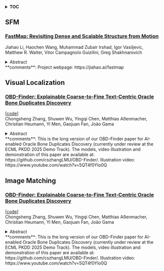 <details>
  <summary><b>TOC</b></summary>
  <ol>
    <li><a href=#sfm>SFM</a></li>
      <ul>
        <li><a href=#FastMap:-Revisiting-Dense-and-Scalable-Structure-from-Motion>FastMap: Revisiting Dense and Scalable Structure from Motion</a></li>
      </ul>
    </li>
    <li><a href=#visual-localization>Visual Localization</a></li>
      <ul>
        <li><a href=#OBD-Finder:-Explainable-Coarse-to-Fine-Text-Centric-Oracle-Bone-Duplicates-Discovery>OBD-Finder: Explainable Coarse-to-Fine Text-Centric Oracle Bone Duplicates Discovery</a></li>
      </ul>
    </li>
    <li><a href=#image-matching>Image Matching</a></li>
      <ul>
        <li><a href=#OBD-Finder:-Explainable-Coarse-to-Fine-Text-Centric-Oracle-Bone-Duplicates-Discovery>OBD-Finder: Explainable Coarse-to-Fine Text-Centric Oracle Bone Duplicates Discovery</a></li>
      </ul>
    </li>
  </ol>
</details>

## SFM  

### [FastMap: Revisiting Dense and Scalable Structure from Motion](http://arxiv.org/abs/2505.04612)  
Jiahao Li, Haochen Wang, Muhammad Zubair Irshad, Igor Vasiljevic, Matthew R. Walter, Vitor Campagnolo Guizilini, Greg Shakhnarovich  
<details>  
  <summary>Abstract</summary>  
  <ol>  
    We propose FastMap, a new global structure from motion method focused on speed and simplicity. Previous methods like COLMAP and GLOMAP are able to estimate high-precision camera poses, but suffer from poor scalability when the number of matched keypoint pairs becomes large. We identify two key factors leading to this problem: poor parallelization and computationally expensive optimization steps. To overcome these issues, we design an SfM framework that relies entirely on GPU-friendly operations, making it easily parallelizable. Moreover, each optimization step runs in time linear to the number of image pairs, independent of keypoint pairs or 3D points. Through extensive experiments, we show that FastMap is one to two orders of magnitude faster than COLMAP and GLOMAP on large-scale scenes with comparable pose accuracy.  
  </ol>  
</details>  
**comments**: Project webpage: https://jiahao.ai/fastmap  
  
  



## Visual Localization  

### [OBD-Finder: Explainable Coarse-to-Fine Text-Centric Oracle Bone Duplicates Discovery](http://arxiv.org/abs/2505.03836)  
[[code](https://github.com/cszhanglmu/obd-finder)]  
Chongsheng Zhang, Shuwen Wu, Yingqi Chen, Matthias Aßenmacher, Christian Heumann, Yi Men, Gaojuan Fan, João Gama  
<details>  
  <summary>Abstract</summary>  
  <ol>  
    Oracle Bone Inscription (OBI) is the earliest systematic writing system in China, while the identification of Oracle Bone (OB) duplicates is a fundamental issue in OBI research. In this work, we design a progressive OB duplicate discovery framework that combines unsupervised low-level keypoints matching with high-level text-centric content-based matching to refine and rank the candidate OB duplicates with semantic awareness and interpretability. We compare our approach with state-of-the-art content-based image retrieval and image matching methods, showing that our approach yields comparable recall performance and the highest simplified mean reciprocal rank scores for both Top-5 and Top-15 retrieval results, and with significantly accelerated computation efficiency. We have discovered over 60 pairs of new OB duplicates in real-world deployment, which were missed by OBI researchers for decades. The models, video illustration and demonstration of this work are available at: https://github.com/cszhangLMU/OBD-Finder/.  
  </ol>  
</details>  
**comments**: This is the long version of our OBD-Finder paper for AI-enabled
  Oracle Bone Duplicates Discovery (currently under review at the ECML PKDD
  2025 Demo Track). The models, video illustration and demonstration of this
  paper are available at: https://github.com/cszhangLMU/OBD-Finder/.
  Illustration video: https://www.youtube.com/watch?v=5QT4f0YIo0Q  
  
  



## Image Matching  

### [OBD-Finder: Explainable Coarse-to-Fine Text-Centric Oracle Bone Duplicates Discovery](http://arxiv.org/abs/2505.03836)  
[[code](https://github.com/cszhanglmu/obd-finder)]  
Chongsheng Zhang, Shuwen Wu, Yingqi Chen, Matthias Aßenmacher, Christian Heumann, Yi Men, Gaojuan Fan, João Gama  
<details>  
  <summary>Abstract</summary>  
  <ol>  
    Oracle Bone Inscription (OBI) is the earliest systematic writing system in China, while the identification of Oracle Bone (OB) duplicates is a fundamental issue in OBI research. In this work, we design a progressive OB duplicate discovery framework that combines unsupervised low-level keypoints matching with high-level text-centric content-based matching to refine and rank the candidate OB duplicates with semantic awareness and interpretability. We compare our approach with state-of-the-art content-based image retrieval and image matching methods, showing that our approach yields comparable recall performance and the highest simplified mean reciprocal rank scores for both Top-5 and Top-15 retrieval results, and with significantly accelerated computation efficiency. We have discovered over 60 pairs of new OB duplicates in real-world deployment, which were missed by OBI researchers for decades. The models, video illustration and demonstration of this work are available at: https://github.com/cszhangLMU/OBD-Finder/.  
  </ol>  
</details>  
**comments**: This is the long version of our OBD-Finder paper for AI-enabled
  Oracle Bone Duplicates Discovery (currently under review at the ECML PKDD
  2025 Demo Track). The models, video illustration and demonstration of this
  paper are available at: https://github.com/cszhangLMU/OBD-Finder/.
  Illustration video: https://www.youtube.com/watch?v=5QT4f0YIo0Q  
  
  



